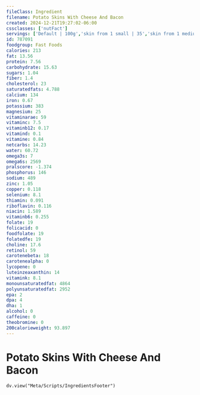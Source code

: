 ```yaml
---
fileClass: Ingredient
filename: Potato Skins With Cheese And Bacon
created: 2024-12-21T19:27:02-06:00
cssclasses: ['nutFact']
servings: ['Default | 100g','skin from 1 small | 35','skin from 1 medium | 45','skin from 1 large | 70']
id: 787091
foodgroup: Fast Foods
calories: 213
fat: 13.56
protein: 7.56
carbohydrate: 15.63
sugars: 1.04
fiber: 1.4
cholesterol: 23
saturatedfats: 4.788
calcium: 134
iron: 0.67
potassium: 383
magnesium: 25
vitaminarae: 59
vitaminc: 7.5
vitaminb12: 0.17
vitamind: 0.1
vitamine: 0.84
netcarbs: 14.23
water: 60.72
omega3s: 7
omega6s: 2569
pralscore: -1.374
phosphorus: 146
sodium: 489
zinc: 1.05
copper: 0.118
selenium: 8.1
thiamin: 0.091
riboflavin: 0.116
niacin: 1.589
vitaminb6: 0.255
folate: 19
folicacid: 0
foodfolate: 19
folatedfe: 19
choline: 17.6
retinol: 59
carotenebeta: 18
carotenealpha: 0
lycopene: 0
luteinzeaxanthin: 14
vitamink: 8.1
monounsaturatedfat: 4864
polyunsaturatedfat: 2952
epa: 2
dpa: 4
dha: 1
alcohol: 0
caffeine: 0
theobromine: 0
200calorieweight: 93.897
---
```


# Potato Skins With Cheese And Bacon

```dataviewjs
dv.view("Meta/Scripts/IngredientsFooter")
```